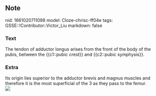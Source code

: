 ## Note
nid: 1661020711098
model: Cloze-chrisc-ff04e
tags: GSSE::!Contributor::Victor_Liu
markdown: false

### Text
The tendon of adductor longus arises from the front of the body of the pubis, between the {{c1::pubic crest}} and {{c2::pubic symphysis}}.

### Extra
<div>
  Its origin lies superior to the adductor brevis and magnus
  muscles and therefore it is the most superficial of the 3 as they
  pass to the femur.
</div><img src=
"paste-7837f577017d462bfd0e0624366806b3d33a1026.jpg">
